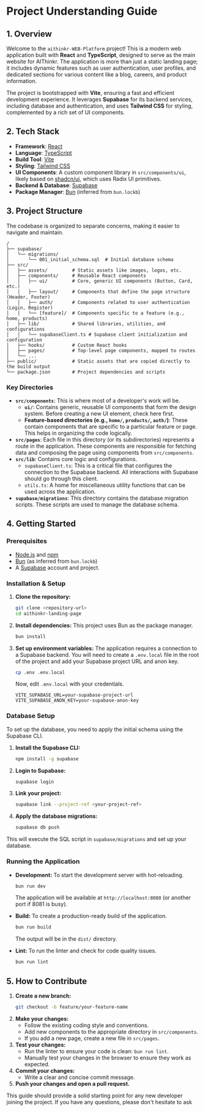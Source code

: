 # Project Understanding Guide

## 1. Overview

Welcome to the `aithinkr-WEB-Platform` project! This is a modern web application built with **React** and **TypeScript**, designed to serve as the main website for AIThinkr. The application is more than just a static landing page; it includes dynamic features such as user authentication, user profiles, and dedicated sections for various content like a blog, careers, and product information.

The project is bootstrapped with **Vite**, ensuring a fast and efficient development experience. It leverages **Supabase** for its backend services, including database and authentication, and uses **Tailwind CSS** for styling, complemented by a rich set of UI components.

## 2. Tech Stack

- **Framework**: [React](https://reactjs.org/)
- **Language**: [TypeScript](https://www.typescriptlang.org/)
- **Build Tool**: [Vite](https://vitejs.dev/)
- **Styling**: [Tailwind CSS](https://tailwindcss.com/)
- **UI Components**: A custom component library in `src/components/ui`, likely based on [shadcn/ui](httpshttpss://ui.shadcn.com/), which uses Radix UI primitives.
- **Backend & Database**: [Supabase](https://supabase.io/)
- **Package Manager**: [Bun](https://bun.sh/) (inferred from `bun.lockb`)

## 3. Project Structure

The codebase is organized to separate concerns, making it easier to navigate and maintain.

```
/
├── supabase/
│   └── migrations/
│       └── 001_initial_schema.sql  # Initial database schema
├── src/
│   ├── assets/         # Static assets like images, logos, etc.
│   ├── components/     # Reusable React components
│   │   ├── ui/         # Core, generic UI components (Button, Card, etc.)
│   │   ├── layout/     # Components that define the page structure (Header, Footer)
│   │   ├── auth/       # Components related to user authentication (Login, Register)
│   │   └── [feature]/  # Components specific to a feature (e.g., home, products)
│   ├── lib/            # Shared libraries, utilities, and configurations
│   │   └── supabaseClient.ts # Supabase client initialization and configuration
│   ├── hooks/          # Custom React hooks
│   ├── pages/          # Top-level page components, mapped to routes
│   └── ...
├── public/             # Static assets that are copied directly to the build output
└── package.json        # Project dependencies and scripts
```

### Key Directories

-   **`src/components`**: This is where most of a developer's work will be.
    -   **`ui/`**: Contains generic, reusable UI components that form the design system. Before creating a new UI element, check here first.
    -   **Feature-based directories (e.g., `home/`, `products/`, `auth/`)**: These contain components that are specific to a particular feature or page. This helps in organizing the code logically.
-   **`src/pages`**: Each file in this directory (or its subdirectories) represents a route in the application. These components are responsible for fetching data and composing the page using components from `src/components`.
-   **`src/lib`**: Contains core logic and configurations.
    -   `supabaseClient.ts`: This is a critical file that configures the connection to the Supabase backend. All interactions with Supabase should go through this client.
    -   `utils.ts`: A home for miscellaneous utility functions that can be used across the application.
-   **`supabase/migrations`**: This directory contains the database migration scripts. These scripts are used to manage the database schema.

## 4. Getting Started

### Prerequisites

-   [Node.js](https://nodejs.org/en/) and [npm](https://www.npmjs.com/)
-   [Bun](https://bun.sh/) (as inferred from `bun.lockb`)
-   A [Supabase](https://supabase.com/) account and project.

### Installation & Setup

1.  **Clone the repository:**
    ```bash
    git clone <repository-url>
    cd aithinkr-landing-page
    ```

2.  **Install dependencies:**
    This project uses Bun as the package manager.
    ```bash
    bun install
    ```

3.  **Set up environment variables:**
    The application requires a connection to a Supabase backend. You will need to create a `.env.local` file in the root of the project and add your Supabase project URL and anon key.
    ```bash
    cp .env .env.local
    ```
    Now, edit `.env.local` with your credentials.
    ```env
    VITE_SUPABASE_URL=your-supabase-project-url
    VITE_SUPABASE_ANON_KEY=your-supabase-anon-key
    ```

### Database Setup

To set up the database, you need to apply the initial schema using the Supabase CLI.

1.  **Install the Supabase CLI:**
    ```bash
    npm install -g supabase
    ```

2.  **Login to Supabase:**
    ```bash
    supabase login
    ```

3.  **Link your project:**
    ```bash
    supabase link --project-ref <your-project-ref>
    ```

4.  **Apply the database migrations:**
    ```bash
    supabase db push
    ```

This will execute the SQL script in `supabase/migrations` and set up your database.

### Running the Application

-   **Development:** To start the development server with hot-reloading.
    ```bash
    bun run dev
    ```
    The application will be available at `http://localhost:8080` (or another port if 8081 is busy).

-   **Build:** To create a production-ready build of the application.
    ```bash
    bun run build
    ```
    The output will be in the `dist/` directory.

-   **Lint:** To run the linter and check for code quality issues.
    ```bash
    bun run lint
    ```

## 5. How to Contribute

1.  **Create a new branch:**
    ```bash
    git checkout -b feature/your-feature-name
    ```
2.  **Make your changes:**
    -   Follow the existing coding style and conventions.
    -   Add new components to the appropriate directory in `src/components`.
    -   If you add a new page, create a new file in `src/pages`.
3.  **Test your changes:**
    -   Run the linter to ensure your code is clean: `bun run lint`.
    -   Manually test your changes in the browser to ensure they work as expected.
4.  **Commit your changes:**
    -   Write a clear and concise commit message.
5.  **Push your changes and open a pull request.**

This guide should provide a solid starting point for any new developer joining the project. If you have any questions, please don't hesitate to ask
